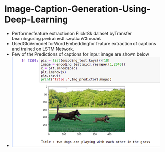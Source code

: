 # Image-Caption-Generation-Using-Deep-Learning

* Performedfeature extractionon Flickr8k dataset byTransfer Learningusing pretrainedInceptionV3model.
* UsedGloVemodel forWord Embeddingfor feature extraction of captions and trained on LSTM Network.
* Few of the Predictions of captions for input image are shown below
* ![Prediction 1](https://github.com/amey-waghmare/Image-Caption-Generation-Using-Deep-Learning/blob/main/Image_captioning1.png?raw=true)
